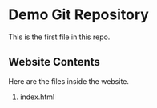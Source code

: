 # Demo Git Repository

This is the first file in this repo.

## Website Contents

Here are the files inside the website.

1. index.html
